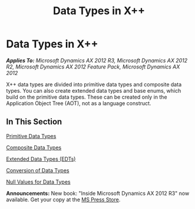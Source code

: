 ﻿---
title: Data Types in X++
TOCTitle: Data Types in X++
ms:assetid: abc313b9-88e0-41c4-bf2a-bd5f5157ce02
ms:mtpsurl: https://msdn.microsoft.com/en-us/library/Aa853792(v=AX.60)
ms:contentKeyID: 35249648
ms.date: 05/18/2015
mtps_version: v=AX.60
---

# Data Types in X++ 


_**Applies To:** Microsoft Dynamics AX 2012 R3, Microsoft Dynamics AX 2012 R2, Microsoft Dynamics AX 2012 Feature Pack, Microsoft Dynamics AX 2012_

X++ data types are divided into primitive data types and composite data types. You can also create extended data types and base enums, which build on the primitive data types. These can be created only in the Application Object Tree (AOT), not as a language construct.

## In This Section

[Primitive Data Types](primitive-data-types.md)

[Composite Data Types](composite-data-types.md)

[Extended Data Types (EDTs)](extended-data-types-edts.md)

[Conversion of Data Types](conversion-of-data-types.md)

[Null Values for Data Types](null-values-for-data-types.md)

  
**Announcements:** New book: "Inside Microsoft Dynamics AX 2012 R3" now available. Get your copy at the [MS Press Store](https://www.microsoftpressstore.com/store/inside-microsoft-dynamics-ax-2012-r3-9780735685109).

